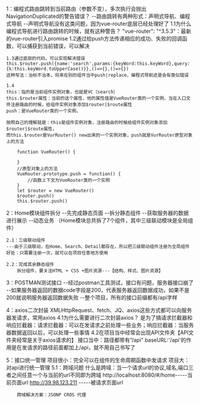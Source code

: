 1：编程式路由跳转到当前路由（参数不变），多次执行会抛出NavigationDuplicated的警告错误？
--路由跳转有两种形式：声明式导航、编程式导航
--声明式导航没有这类问题，因为vue-router底层已经处理好了
    1.1为什么编程式导航进行路由跳转的时候，就有这种警告？
    "vue-router": "^3.5.3"：最新的vue-router引入promise
    1.2通过给push方法传递相应的成功、失败的回调函数，可以捕获到当前错误，可以解决

    1.3通过底部的代码，可以实现解决错误
    this.$router.push({name:'search',params:{keyWord:this.keyWord},query:{k:this.keyWord.toUpperCase()}},()=>{},()=>{})
    这种写法：治标不治本，将来在别的组件当中push|replace，编程式导航还是会有类似错误

    1.4
    this：指的是当前组件实例对象，也就是VC（search）
    this.$router属性：当前的这个属性，他的属性值是VueRouter类的一个实例，当在入口文件注册路由的时候，给组件实例对象添加$router|$route属性
    push：是VueRouter类的一个实例。

    按照自己的理解就是：this是组件实例对象，注册路由的时候给组件实例对象添加$router|$route属性，
    而this.$router是VurRouter() new出来的一个实例对象，push就是VurRouter原型对象上的方法

        function VueRouter() {

        }
        //原型对象上的方法
        VueRouter.prototype.push = function() {
            //函数上下文为VueRouter类的一个实例
        }
        let $router = new VueRouter()
        $router.push()
        this.$router.push()

2：Home模块组件拆分
--先完成静态页面
--拆分静态组件
--获取服务器的数据进行展示
--动态业务
（Home模块总共拆了7个组件，其中三级联动模块是全局组件）

    2.1：三级联动组件
    ---由于三级联动，在Home、Search、Detail都存在，所以把三级联动组件注册为全局组件
    好处：只需要注册一次，就可以在项目任意地方使用

    2.2：完成其余静态组件
        拆分组件，要关注HTML + CSS +图片资源---【结构、样式、图片资源】

3：POSTMAN测试接口
    --经过postman工具测试，接口有问题，服务器接口崩了
    --如果服务器返回的数据code字段是200，代表服务器返回数据成功，如果不是200就说明服务器返回数据失败
    --整个项目，所有的接口前缀都有/api字样

4：axios二次封装
    XMLHttpRequest、fetch、JQ、axios这些方式都可以向服务器发请求，常用axios
    4.1为什么需要进行二次封装axios？
        是为了搞请求拦截器和响应拦截器：请求拦截器：可以在发请求之前处理一些业务；响应拦截器：当服务器数据返回以后，可以处理一些事情
    4.2在项目当中经常会出现API文件夹【API文件夹经常是关于axios请求的】
        接口当中：路径都带有“/api”
        baseURL:'/api'的作用是在发请求的路径前面都加上/api，就不用自己书写了

5：接口统一管理
    项目很小：完全可以在组件的生命周期函数中发请求
    项目大：对api进行统一管理
    5.1：跨域问题
        什么是跨域：当一个请求url的协议,域名,端口三者之间任意一个与当前的url不同即为跨域
        http://localhost:8080/#/home-----当前页面url
        http://39.98.123.211        -----被请求页面url

        跨域解决方案：JSONP CROS 代理